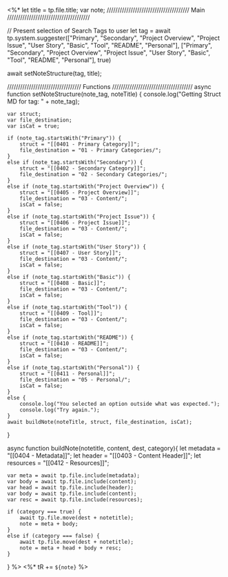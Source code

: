 <%*
let title = tp.file.title;
var note;
////////////////////////////////////// Main //////////////////////////////////////

// Present selection of Search Tags to user
let tag = await tp.system.suggester(["Primary", "Secondary", "Project Overview", "Project Issue", "User Story", "Basic", "Tool", "README", "Personal"], ["Primary", "Secondary", "Project Overview", "Project Issue", "User Story", "Basic", "Tool", "README", "Personal"], true)

await setNoteStructure(tag, title);

////////////////////////////////// Functions /////////////////////////////////////
async function setNoteStructure(note_tag, noteTitle) {
	console.log("Getting Struct MD for tag: " + note_tag);

	var struct;
	var file_destination;
	var isCat = true;

	if (note_tag.startsWith("Primary")) {
		struct = "[[0401 - Primary Category]]";
		file_destination = "01 - Primary Categories/";
	} 
	else if (note_tag.startsWith("Secondary")) {
		struct = "[[0402 - Secondary Category]]";
		file_destination = "02 - Secondary Categories/";
	} 
	else if (note_tag.startsWith("Project Overview")) {
		struct = "[[0405 - Project Overview]]";
		file_destination = "03 - Content/";
		isCat = false;
	} 
	else if (note_tag.startsWith("Project Issue")) {
		struct = "[[0406 - Project Issue]]";
		file_destination = "03 - Content/";
		isCat = false;
	}
	else if (note_tag.startsWith("User Story")) {
		struct = "[[0407 - User Story]]";
		file_destination = "03 - Content/";
		isCat = false;
	}
	else if (note_tag.startsWith("Basic")) {
		struct = "[[0408 - Basic]]";
		file_destination = "03 - Content/";
		isCat = false;
	}
	else if (note_tag.startsWith("Tool")) {
		struct = "[[0409 - Tool]]";
		file_destination = "03 - Content/";
		isCat = false;
	}	 	 	 
	else if (note_tag.startsWith("README")) {
		struct = "[[0410 - README]]";
		file_destination = "03 - Content/";
		isCat = false;
	}
	else if (note_tag.startsWith("Personal")) {
		struct = "[[0411 - Personal]]";
		file_destination = "05 - Personal/";
		isCat = false;
	}	 
	else {
		console.log("You selected an option outside what was expected.");
		console.log("Try again.");	
	}
	await buildNote(noteTitle, struct, file_destination, isCat);
}

async function buildNote(notetitle, content, dest, category){
	let metadata = "[[0404 - Metadata]]";
	let header = "[[0403 - Content Header]]";
	let resources = "[[0412 - Resources]]";
	
	var meta = await tp.file.include(metadata);
	var body = await tp.file.include(content);
	var head = await tp.file.include(header);
	var body = await tp.file.include(content);
	var resc = await tp.file.include(resources);
	
	if (category === true) {
		await tp.file.move(dest + notetitle);		
		note = meta + body;
	}
	else if (category === false) {
		await tp.file.move(dest + notetitle);
		note = meta + head + body + resc;
	}
}
%>
<%* tR += `${note}` %>
